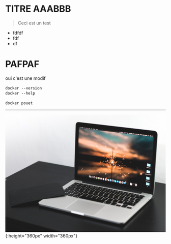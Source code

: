 <!-- TITLE: Home -->
<!-- SUBTITLE: A quick summary of Home -->

# TITRE AAABBB

> Ceci est un test
* fdfdf
* fdf
* df

# PAFPAF
oui c'est une modif



```text
docker --version
docker --help
```

`docker pouet`



-----

![Fabian Grohs 434786 Unsplash](/uploads/fabian-grohs-434786-unsplash.jpg "Fabian Grohs 434786 Unsplash"){:height="360px" width="360px"}
